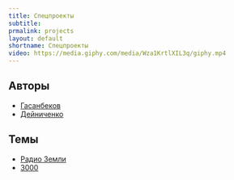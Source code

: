 ```yaml
---
title: Спецпроекты
subtitle:
prmalink: projects
layout: default
shortname: Спецпроекты
video: https://media.giphy.com/media/Wza1KrtlXIL3q/giphy.mp4
---
```


## Авторы

+ [Гасанбеков](https://www.youtube.com/watch?v=J-6LhrNlRY4&t=10s)
+ [Дейниченко](3000)

## Темы

+ [Радио Земли](http://earth.ifz.ru/)
+ [3000](3000)
